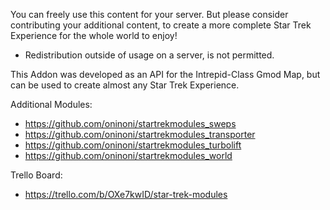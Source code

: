 You can freely use this content for your server. But please consider contributing your additional content, to create a more complete Star Trek Experience for the whole world to enjoy!
- Redistribution outside of usage on a server, is not permitted.

This Addon was developed as an API for the Intrepid-Class Gmod Map, but can be used to create almost any Star Trek Experience.

Additional Modules:
- https://github.com/oninoni/startrekmodules_sweps
- https://github.com/oninoni/startrekmodules_transporter
- https://github.com/oninoni/startrekmodules_turbolift
- https://github.com/oninoni/startrekmodules_world

Trello Board:
- https://trello.com/b/OXe7kwID/star-trek-modules
